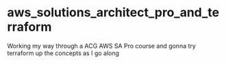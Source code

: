 # aws_solutions_architect_pro_and_terraform
Working my way through a ACG AWS SA Pro course and gonna try terraform up the concepts as I go along
